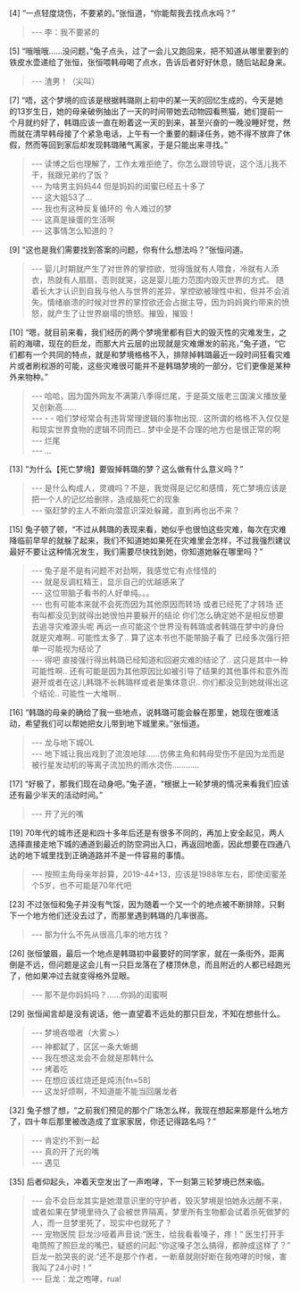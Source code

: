 
[4] “一点轻度烧伤，不要紧的。”张恒道，“你能帮我去找点水吗？”
>--- 李：我不要紧的<br>

[5] “哦哦哦……没问题，”兔子点头，过了一会儿又跑回来，把不知道从哪里要到的铁皮水壶递给了张恒，张恒喂韩母喝了点水，告诉后者好好休息，随后站起身来。
>--- 渣男！（尖叫）<br>

[7] “唔，这个梦境的应该是根据韩璐刚上初中的某一天的回忆生成的，今天是她的13岁生日，她的母亲破例抽出了一天的时间带她去动物园看熊猫，她们提前一个月就约好了，韩璐应该一直在盼着这一天的到来，甚至兴奋的一晚没睡好觉，然而就在清早韩母接了个紧急电话，上午有一个重要的翻译任务，她不得不放弃了休假，然而等回到家后却发现韩璐赌气离家，于是只能出来寻找。”
>--- 读博之后也理解了，工作太难拒绝了。你怎么跟领导说，这个活儿我不干，我跟兄弟约了饭？<br>
>--- 为啥男主妈妈44 但是妈妈的闺蜜已经五十多了<br>
>--- 这大姐53了…<br>
>--- 我也有这种反复循环的 令人难过的梦<br>
>--- 这真是操蛋的生活啊<br>
>--- 这事情怎么知道的？<br>

[9] “这也是我们需要找到答案的问题，你有什么想法吗？”张恒问道。
>--- 婴儿时期就产生了对世界的掌控欲，觉得饿就有人喂食，冷就有人添衣，热就有人扇扇，否则就哭，这是婴儿能力范围内毁灭世界的方式。
随着长大才认识到自我与他人与世界的差异，掌控欲被理性中和，但并不会消失。情绪崩溃的时候对世界的掌控欲还会占据主导，因为妈妈爽约带来的愤怒，就产生了让世界崩塌的愤怒。摧毁，摧毁！<br>

[10] “嗯，就目前来看，我们经历的两个梦境里都有巨大的毁灭性的灾难发生，之前的海啸，现在的巨龙，而那大片云层的出现就是灾难爆发的前兆，”兔子道，“它们都有一个共同的特点，就是和梦境格格不入，排除掉韩璐最近一段时间狂看灾难片或者刷权游的可能，这些灾难很可能并不是韩璐梦境的一部分，它们更像是某种外来物种。”
>--- 哈哈，因为国外网友不满第八季得烂尾，于是英文版老三国演义播放量又创新高……<br>
>--- - - 咱们梦经常会有违背常理逻辑的事物出现.. 这所谓的格格不入仅仅是和现实世界食物的逻辑不同而已.. 梦中全是不合理的地方也是很正常的啊<br>
>--- 烂尾<br>
>--- …<br>

[13] “为什么【死亡梦境】要毁掉韩璐的梦？这么做有什么意义吗？”
>--- 是什么构成人，灵魂吗？不是，我觉得是记忆和感情，死亡梦境应该是把一个人的记忆给删除，造成脑死亡的现象<br>
>--- 驱赶梦的主人不断向潜意识深处躲藏，直到再也出不来？<br>

[15] 兔子顿了顿，“不过从韩璐的表现来看，她似乎也很怕这些灾难，每次在灾难降临前早早的就躲了起来，我们不知道她如果死在灾难里会怎样，不过我强烈建议最好不要让这种情况发生，我们需要尽快找到她，你知道她躲在哪里吗？”
>--- 兔子是不是有问题不对劲啊，我感觉它有点怪怪的<br>
>--- 就是反调杠精王，显示自己的优越感来了<br>
>--- 这位带脑子看书的人好单纯。。。<br>
>--- 也有可能本来就不会死而因为其他原因而转场 或者已经死了才转场 还有叫都没见到就得出她很怕并要躲开的结论 你们怎么确定她不是相反想要去追寻灾难源头呢 再远一点可能这个世界没有韩璐或者韩璐在梦中的身份就是灾难啊.. 可能性太多了.. 算了这本书也不能带脑子看了 已经多次强行把单一可能视为结论了<br>
>--- 得吧 直接强行得出韩璐已经知道和回避灾难的结论了..
这只是其中一种可能性啊..
还有可能是因为其他原因比如被引导了结果的其他事件和意外而避开或者在这儿韩璐不长韩璐样或者是集体意识.. 你们都没见到她就得出这个结论.. 可能性一大堆啊..<br>

[16] “韩璐的母亲的确给了我一些地点，说韩璐可能会躲在那里，她现在很难活动，希望我们可以帮她把女儿带到地下城里来。”张恒道。
>--- 龙与地下城OL<br>
>--- 地下城让我出戏到了流浪地球……仿佛主角和韩母受伤不是因为龙而是被行星发动机的等离子流加热的雨水烫伤…………<br>

[17] “好极了，那我们现在动身吧。”兔子道，“根据上一轮梦境的情况来看我们应该还有最少半天的活动时间。”
>--- 开了光的嘴<br>

[19] 70年代的城市还是和四十多年后还是有很多不同的，再加上安全起见，两人选择直接走地下城的通道到最近的防空洞出入口，再返回地面，因此想要在四通八达的地下城里找到正确道路并不是一件容易的事情。
>--- 按照主角母亲年龄算，2019-44+13，应该是1988年左右，即使闺蜜差个5岁，也不可能是70年代吧<br>

[23] 不过张恒和兔子并没有气馁，因为随着一个又一个的地点被不断排除，只剩下一个地方他们还没去过了，而那里遇到韩璐的几率很高。
>--- 那为什么不先从很高几率的地方找？<br>

[26] 张恒皱眉，最后一个地点是韩璐初中最要好的同学家，就在一条街外，距离倒是不远，但问题是这会儿有一只巨龙落在了楼顶休息，而且附近的人都已经跑光了，他如果冲过去就变得格外显眼。
>--- 那不是你妈妈吗？……你妈的闺蜜啊<br>

[29] 张恒闻言却是没有说话，他一直望着不远处的那只巨龙，不知在想些什么。
>--- 梦境吞噬者（大雾🌫️）<br>
>--- 神都弑了，区区一条大蜥蜴<br>
>--- 我在想这龙会不会就是那韩什么<br>
>--- 烤着吃<br>
>--- 在想应该红烧还是炖汤[fn=58]<br>
>--- 这龙好烦啊，不知道能不能当回屠龙者<br>

[32] 兔子想了想，“之前我们预见的那个广场怎么样，我现在想起来那是什么地方了，四十年后那里被改造成了宜家家居，你还记得路名吗？”
>--- 肯定约不到一起<br>
>--- 真的开了光的嘴<br>
>--- 遇见<br>

[35] 后者仰起头，冲着天空发出了一声咆哮，下一刻第三轮梦境已然来临。
>--- 会不会巨龙其实是她潜意识里的守护者，毁灭梦境是怕她永远醒不来，或者如果在梦境里待久了会被世界隔离，梦里所有生物都会试着杀死做梦的人，而一旦梦里死了，现实中也就死了？<br>
>--- 宠物医院
巨龙沙哑着声音说:“医生，给我看看嗓子，疼！”
医生打开手电筒照了照巨龙的嘴巴，疑惑的问起:“你这嗓子怎么搞得，都肿成这样了？”
巨龙一脸哭丧的说:“还不是那个作者，一断章就刚好断在我咆哮的时候，害我叫了24小时！”<br>
>--- 巨龙：龙之咆哮，rua!<br>
